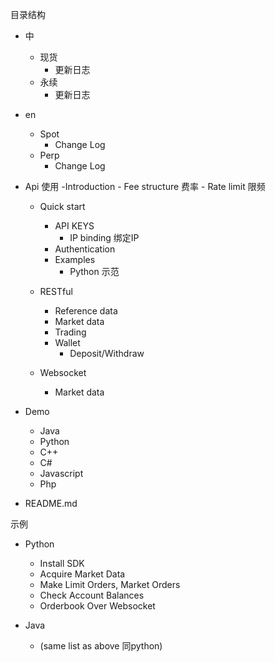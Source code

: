 目录结构
- 中
  - 现货
    - 更新日志
  - 永续
    - 更新日志
- en
  - Spot  
    - Change Log
  - Perp
    - Change Log

- Api 使用
    -Introduction
        - Fee structure   费率
        - Rate limit          限频
    - Quick start
        - API KEYS
            - IP binding     绑定IP
        - Authentication
        - Examples
            - Python 示范
    - RESTful
        - Reference data
        - Market data
        - Trading
        - Wallet
            - Deposit/Withdraw

    - Websocket
        - Market data

- Demo

    - Java
    - Python
    - C++
    - C#
    - Javascript
    - Php

- README.md

示例
- Python
    - Install SDK
    - Acquire Market Data
    - Make Limit Orders, Market Orders
    - Check Account Balances
    - Orderbook Over Websocket

- Java
    - (same list as above    同python)
